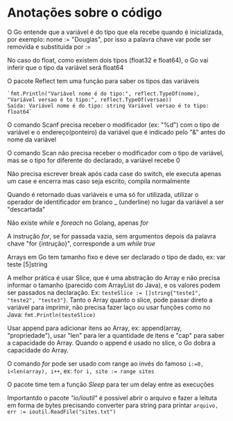 # Anotações sobre o código


 O Go entende que a variável é do tipo que ela recebe quando é inicializada, por exemplo: nome := "Douglas", por isso a palavra chave var pode ser removida e substituida por :=

No caso do float, como existem dois tipos (float32 e float64), o Go vai inferir que o tipo da variável será float64

O pacote Reflect tem uma função para saber os tipos das variáveis

    `fmt.Println("Variável nome é do tipo:", reflect.TypeOf(nome), "Variável versao é to tipo:", reflect.TypeOf(versao))
    Saída: Variável nome é do tipo: string Variável versao é to tipo: float64`


O comando Scanf precisa receber o modificador (ex: "%d") com o tipo de variável e o endereço(ponteiro) da variável que é indicado pelo "&" antes do nome da variável

O comando Scan não precisa receber o modificador com o tipo de variável, mas se o tipo for diferente do declarado, a variável recebe 0

Não precisa escrever break após cada case do switch, ele executa apenas um case e encerra mas caso seja escrito, compila normalmente

Quando é retornado duas variáveis e uma só for utilizada, utilizar o operador de identificador em branco _ (underline) no lugar da variável a ser "descartada"

Não existe *while* e *foreach* no Golang, apenas *for*

A instrução *for*, se for passada vazia, sem argumentos depois da palavra chave "for {intrução}", corresponde a um *while true*

Arrays em Go tem tamanho fixo e deve ser declarado o tipo de dado, ex: var teste [5]string

A melhor prática é usar Slice, que é uma abstração do Array e não precisa informar o tamanho (parecido com ArrayList do Java), e os valores podem ser passados na declaração. Ex: `testeSlice := []string{"teste1", "teste2", "teste3"}`. Tanto o Array quanto o slice, pode passar direto a variável para imprimir, não precisa fazer laço ou usar funções como no Java: `fmt.Println(testeSlice)`

Usar append para adicionar itens ao Array, ex: append(array, "propriedade"), usar "len" para ler a quantidade de itens e "cap" para saber a capacidade do Array. Quando o append é usado no slice, o Go dobra a capacidade do Array.

O comando *for* pode ser usado com range ao invés do famoso `i:=0, i<len(array), i++`, ex: `for i, site := range sites`

O pacote time tem a função *Sleep* para ter um delay entre as execuções

Importantdo o pacote *"io/ioutil"* é possível abrir o arquivo e fazer a leituta em forma de bytes precisando converter para string para printar `arquivo, err := ioutil.ReadFile("sites.txt")`